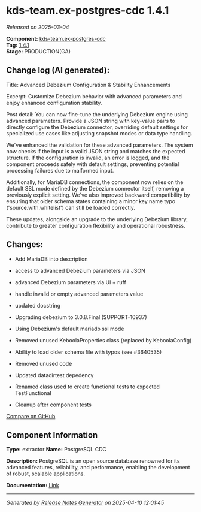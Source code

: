 #  kds-team.ex-postgres-cdc 1.4.1

_Released on 2025-03-04_

**Component:** [kds-team.ex-postgres-cdc](https://github.com/keboola/python-cdc-component)  
**Tag:** [1.4.1](https://github.com/keboola/python-cdc-component/releases/tag/1.4.1)  
**Stage:** PRODUCTION(GA)


## Change log (AI generated):
Title: Advanced Debezium Configuration & Stability Enhancements

Excerpt: Customize Debezium behavior with advanced parameters and enjoy enhanced configuration stability.

Post detail:
You can now fine-tune the underlying Debezium engine using advanced parameters. Provide a JSON string with key-value pairs to directly configure the Debezium connector, overriding default settings for specialized use cases like adjusting snapshot modes or data type handling.

We've enhanced the validation for these advanced parameters. The system now checks if the input is a valid JSON string and matches the expected structure. If the configuration is invalid, an error is logged, and the component proceeds safely with default settings, preventing potential processing failures due to malformed input.

Additionally, for MariaDB connections, the component now relies on the default SSL mode defined by the Debezium connector itself, removing a previously explicit setting. We've also improved backward compatibility by ensuring that older schema states containing a minor key name typo ('source.with.whitelist') can still be loaded correctly.

These updates, alongside an upgrade to the underlying Debezium library, contribute to greater configuration flexibility and operational robustness.



## Changes:



- Add MariaDB into description 




- access to advanced Debezium parameters via JSON 




- advanced Debezium parameters via UI + ruff 




- handle invalid or empty advanced parameters value 




- updated docstring 




- Upgrading debezium to 3.0.8.Final (SUPPORT-10937) 




- Using Debezium's default mariadb ssl mode 




- Removed unused KeboolaProperties class (replaced by KeboolaConfig) 




- Ability to load older schema file with typos (see #3640535) 




- Removed unused code 




- Updated datadirtest depedency 




- Renamed class used to create functional tests to expected TestFunctional 




- Cleanup after component tests 



[Compare on GitHub](https://github.com/keboola/python-cdc-component/compare/1.4.0...1.4.1)



## Component Information
**Type:** extractor
**Name:** PostgreSQL CDC

**Description:** PostgreSQL is an open source database renowned for its advanced features, reliability, and performance, enabling the development of robust, scalable applications.


**Documentation:** [Link](https://help.keboola.com/components/extractors/database/postgresql/#postgresql-log-based-cdc)



---
_Generated by [Release Notes Generator](https://github.com/keboola/release-notes-generator)
on 2025-04-10 12:01:45_